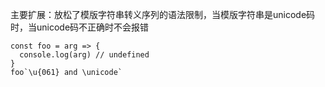 主要扩展：放松了模版字符串转义序列的语法限制，当模版字符串是unicode码时，当unicode码不正确时不会报错

```
const foo = arg => {
  console.log(arg) // undefined
}
foo`\u{061} and \unicode`
```
